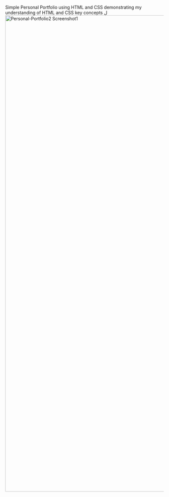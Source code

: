 Simple Personal Portfolio using HTML and CSS demonstrating my understanding of HTML and CSS key concepts
ل<img width="1512" alt="Personal-Portfolio2 Screenshot1" src="https://github.com/user-attachments/assets/9cb1079c-76cd-449f-ada1-b5b4f007212d">

